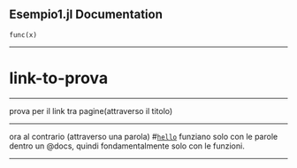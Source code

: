 ## Esempio1.jl Documentation

```@docs
func(x)
```
---

# link-to-prova

---

prova per il link tra pagine(attraverso il titolo)

---

ora al contrario (attraverso una parola) #[`hello`](@ref)
funziano solo con le parole dentro un @docs, quindi fondamentalmente solo con le funzioni.

---